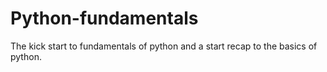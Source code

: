# Python-fundamentals
The kick start to fundamentals of python and a start recap to the basics of python.
